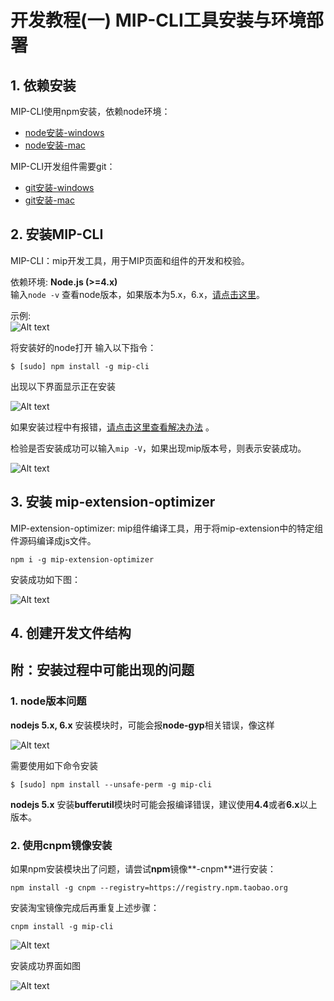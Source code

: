 # 开发教程(一)  MIP-CLI工具安装与环境部署

## 1. 依赖安装

MIP-CLI使用npm安装，依赖node环境：  

- [node安装-windows](https://www.baidu.com/s?wd=windows%E4%B8%8B%E5%AE%89%E8%A3%85node&rsv_spt=1&rsv_iqid=0xd4abf74300005ce5&issp=1&f=8&rsv_bp=1&rsv_idx=2&ie=utf-8&rqlang=cn&tn=93912046_hao_pg&rsv_enter=1&oq=node%20%E5%AE%89%E8%A3%85&rsv_t=a785CqyQ9RpKKCL78%2BpfCb%2BYbG57Dg9%2BVh8nCkL11e%2Fy4rNwHzfH1OLxqhlqOneaYodNDKwf&rsv_sug1=49&rsv_sug7=101&rsv_pq=8ecb9b0c00007ff4&rsv_sug3=36&rsv_sug2=0&inputT=24514&rsv_sug4=26243)
- [node安装-mac](https://www.baidu.com/s?wd=windows%E4%B8%8B%E5%AE%89%E8%A3%85node&rsv_spt=1&rsv_iqid=0xd4abf74300005ce5&issp=1&f=8&rsv_bp=1&rsv_idx=2&ie=utf-8&rqlang=cn&tn=93912046_hao_pg&rsv_enter=1&oq=node%20%E5%AE%89%E8%A3%85&rsv_t=a785CqyQ9RpKKCL78%2BpfCb%2BYbG57Dg9%2BVh8nCkL11e%2Fy4rNwHzfH1OLxqhlqOneaYodNDKwf&rsv_sug1=49&rsv_sug7=101&rsv_pq=8ecb9b0c00007ff4&rsv_sug3=36&rsv_sug2=0&inputT=24514&rsv_sug4=26243)

MIP-CLI开发组件需要git：

- [git安装-windows](https://www.baidu.com/s?wd=windows%E4%B8%8B%E5%AE%89%E8%A3%85git&rsv_spt=1&rsv_iqid=0xd4abf74300005ce5&issp=1&f=8&rsv_bp=1&rsv_idx=2&ie=utf-8&rqlang=cn&tn=93912046_hao_pg&rsv_enter=1&oq=mac%E4%B8%8B%E5%AE%89%E8%A3%85nodejs&rsv_t=d110N%2Bj0kMrkYiNWUYjNtW9ux3ILb%2BI2AwypVDVonpP%2B%2Bvbxi01rUp55PQDNPlK0XGIVB83w&rsv_pq=c402cbb000009353&inputT=24514&rsv_sug3=58&rsv_sug1=67&rsv_sug7=100&bs=mac%E4%B8%8B%E5%AE%89%E8%A3%85nodejs)
- [git安装-mac](https://www.baidu.com/s?wd=mac%E4%B8%8B%E5%AE%89%E8%A3%85git&rsv_spt=1&rsv_iqid=0xd4abf74300005ce5&issp=1&f=8&rsv_bp=1&rsv_idx=2&ie=utf-8&rqlang=cn&tn=93912046_hao_pg&rsv_enter=1&oq=windows%E4%B8%8B%E5%AE%89%E8%A3%85git&rsv_t=5eb6FU22Qo8IXaLHm6afHBRe%2F3ncNACCRxIOkR6QAP0EFBKXn4UWWypr7vvRhOmPjcdKnhWF&rsv_pq=fde61d5200009578&inputT=69859&rsv_sug3=65&rsv_sug1=72&rsv_sug7=100&bs=windows%E4%B8%8B%E5%AE%89%E8%A3%85git)

## 2. 安装MIP-CLI

MIP-CLI：mip开发工具，用于MIP页面和组件的开发和校验。  

依赖环境: **Node.js (>=4.x)**  
输入`node -v` 查看node版本，如果版本为5.x，6.x，<a href="#question1">请点击这里</a>。

示例:     
![Alt text](https://github.com/mipengine/mip-blog/blob/master/img/11_node_v.jpg)

将安装好的node打开 输入以下指令：

```
$ [sudo] npm install -g mip-cli
```

 出现以下界面显示正在安装


 ![Alt text](https://github.com/mipengine/mip-blog/blob/master/img/11_install.jpg)


如果安装过程中有报错，<a href="#question2">请点击这里查看解决办法</a> 。  

检验是否安装成功可以输入`mip -V`，如果出现mip版本号，则表示安装成功。

![Alt text](https://github.com/mipengine/mip-blog/blob/master/img/11_mip_V.jpg)



## 3. 安装 mip-extension-optimizer

MIP-extension-optimizer: mip组件编译工具，用于将mip-extension中的特定组件源码编译成js文件。  

```
npm i -g mip-extension-optimizer
```

安装成功如下图：

![Alt text](https://github.com/mipengine/mip-blog/blob/master/img/11_optimizer.jpg)

 
## 4. 创建开发文件结构






## 附：安装过程中可能出现的问题

<div id="question1">   </div>
 
### 1. node版本问题  

 **nodejs 5.x, 6.x** 安装模块时，可能会报**node-gyp**相关错误，像这样



![Alt text](https://github.com/mipengine/mip-blog/blob/master/img/11_error.jpg)


需要使用如下命令安装

```
$ [sudo] npm install --unsafe-perm -g mip-cli
```


   **nodejs 5.x** 安装**bufferutil**模块时可能会报编译错误，建议使用**4.4**或者**6.x**以上版本。


<div id="question2"> </div>

### 2. 使用cnpm镜像安装  

如果npm安装模块出了问题，请尝试**npm**镜像**-cnpm**进行安装：


```
npm install -g cnpm --registry=https://registry.npm.taobao.org
```


安装淘宝镜像完成后再重复上述步骤：


```
cnpm install -g mip-cli
```

![Alt text](https://github.com/mipengine/mip-blog/blob/master/img/11_done.jpg)

安装成功界面如图

![Alt text](https://github.com/mipengine/mip-blog/blob/master/img/11_done2.jpg)